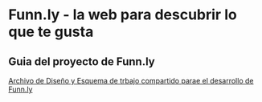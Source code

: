 # Funn.ly - la web para descubrir lo que te gusta

## Guia del proyecto de Funn.ly
[Archivo de Diseño y Esquema de trbajo compartido parae el desarrollo de Funn.ly](https://github.com/bryandelgado99/Proyecto-Entertaiment-App/blob/7481770e57b423faf4bb7773679f42848b8a07fb/Design.md)
